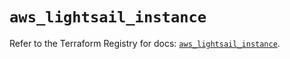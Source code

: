 # `aws_lightsail_instance`

Refer to the Terraform Registry for docs: [`aws_lightsail_instance`](https://registry.terraform.io/providers/hashicorp/aws/6.8.0/docs/resources/lightsail_instance).
